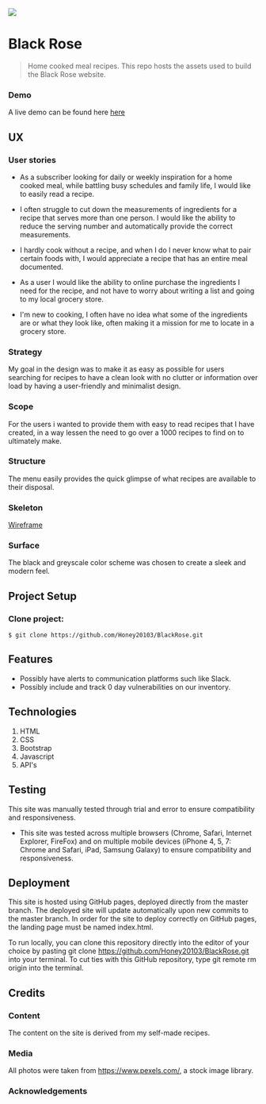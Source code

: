 <img src="https://codeinstitute.s3.amazonaws.com/fullstack/ci_logo_small.png" style="margin: 0;">

# Black Rose
> Home cooked meal recipes. 
This repo hosts the assets used to build the Black Rose website.


### Demo 
A live demo can be found here [here](https://honey20103.github.io/spoti-cve/)

## UX

### User stories
- As a subscriber looking for daily or weekly inspiration for a home cooked meal,
while battling busy schedules and family life, I would like to easily read a recipe.

- I often struggle to cut down the measurements of ingredients for a recipe that serves more than
one person. I would like the ability to reduce the serving number and automatically provide the
correct measurements.

- I hardly cook without a recipe, and when I do I never know what to pair certain foods with, 
I would appreciate a recipe that has an entire meal documented.

- As a user I would like the ability to online purchase the ingredients I need for the recipe, and
not have to worry about writing a list and going to my local grocery store.

- I'm new to cooking, I often have no idea what some of the ingredients are or what they look like,
often making it a mission for me to locate in a grocery store.

### Strategy
My goal in the design was to make it as easy as possible for users searching for recipes to 
have a clean look with no clutter or information over load by having a user-friendly and minimalist
design.

### Scope
For the users i wanted to provide them with easy to read recipes that I have created, in a way lessen the need to go over a 1000 recipes to find on to ultimately make.

### Structure
The menu easily provides the quick glimpse of what recipes are available to their disposal.

### Skeleton
[Wireframe](https://github.com/Honey20103/spoti-cve/blob/master/wireframes/Milestone%201%20Project%20(Spoti-CVE).bmpr)


### Surface
The black and greyscale color scheme was chosen to create a sleek and modern feel.

## Project Setup 

### Clone project:

```shell
$ git clone https://github.com/Honey20103/BlackRose.git
```

## Features

- Possibly have alerts to communication platforms such like Slack.
- Possibly include and track 0 day vulnerabilities on our inventory. 

## Technologies
1. HTML
2. CSS
3. Bootstrap 
4. Javascript
5. API's

## Testing
This site was manually tested through trial and error to ensure compatibility and responsiveness.

- This site was tested across multiple browsers (Chrome, Safari, Internet Explorer, FireFox) and on multiple mobile devices (iPhone 4, 5, 7: Chrome and Safari, iPad, Samsung Galaxy) to ensure compatibility and responsiveness. 


## Deployment 
This site is hosted using GitHub pages, deployed directly from the master branch. 
The deployed site will update automatically upon new commits to the master branch. In order for the site to deploy correctly on GitHub pages, the landing page must be named index.html.

To run locally, you can clone this repository directly into the editor of your choice by pasting git clone https://github.com/Honey20103/BlackRose.git into your terminal. To cut ties with this GitHub repository, type git remote rm origin into the terminal.


## Credits

### Content
The content on the site is derived from my self-made recipes. 

### Media 
All photos were taken from https://www.pexels.com/, a stock image library.

### Acknowledgements





